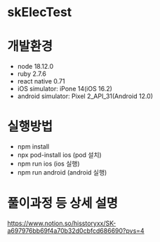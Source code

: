 # skElecTest

# 개발환경
- node 18.12.0
- ruby 2.7.6
- react native 0.71
- iOS simulator: iPone 14(iOS 16.2)
- android simulator: Pixel 2_API_31(Android 12.0)
# 실행방법 
- npm install
- npx pod-install ios (pod 설치)
- npm run ios (ios 실행)
- npm run android (android 실행)
# 풀이과정 등 상세 설명
https://www.notion.so/hisstoryxx/SK-a697976bb69f4a70b32d0cbfcd686690?pvs=4